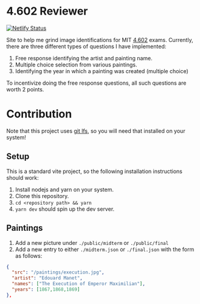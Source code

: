 # 4.602 Reviewer

[![Netlify Status](https://api.netlify.com/api/v1/badges/f33c7d17-f7c7-45b6-b95b-ddfb487a6469/deploy-status)](https://app.netlify.com/sites/splendid-tartufo-bfb05f/deploys)

Site to help me grind image identifications for MIT
[4.602](https://ocw.mit.edu/courses/4-602-modern-art-and-mass-culture-spring-2012/)
exams. Currently, there are three different types of questions I have
implemented:

1. Free response identifying the artist and painting name.
2. Multiple choice selection from various paintings.
3. Identifying the year in which a painting was created (multiple choice)

To incentivize doing the free response questions, all such questions are worth 2
points.

# Contribution

Note that this project uses [git lfs](https://git-lfs.com/), so you will need
that installed on your system!

## Setup

This is a standard vite project, so the following installation instructions
should work:

1. Install nodejs and yarn on your system.
2. Clone this repository.
3. `cd <repository path> && yarn`
4. `yarn dev` should spin up the dev server.

## Paintings

1. Add a new picture under `./public/midterm` or `./public/final`
2. Add a new entry to either `./midterm.json` or `./final.json` with the form as follows:
  ```json
  {
    "src": "/paintings/execution.jpg",
    "artist": "Edouard Manet",
    "names": ["The Execution of Emperor Maximilian"],
    "years": [1867,1868,1869]
  },
  ```
